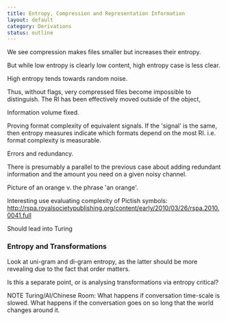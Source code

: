 ```yaml
---
title: Entropy, Compression and Representation Information
layout: default
category: Derivations
status: outline
---
```


We see compression makes files smaller but increases their entropy.

But while low entropy is clearly low content, high entropy case is less clear.

High entropy tends towards random noise.

Thus, without flags, very compressed files become impossible to distinguish. The RI has been effectively moved outside of the object, 

Information volume fixed.

Proving format complexity of equivalent signals. If the 'signal' is the same, then entropy measures indicate which formats depend on the most RI. i.e. format complexity is measurable.


Errors and redundancy.

There is presumably a parallel to the previous case about adding redundant information and the amount you need on a given noisy channel.

Picture of an orange v. the phrase 'an orange'.

Interesting use evaluating complexity of Pictish symbols: http://rspa.royalsocietypublishing.org/content/early/2010/03/26/rspa.2010.0041.full

Should lead into Turing

### Entropy and Transformations ###
Look at uni-gram and di-gram entropy, as the latter should be more revealing due to the fact that order matters.

Is this a separate point, or is analysing transformations via entropy critical?


NOTE Turing/AI/Chinese Room: What happens if conversation time-scale is slowed. What happens if the conversation goes on so long that the world changes around it.